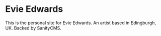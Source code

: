 # Evie Edwards

This is the personal site for Evie Edwards. An artist based in Edingburgh, UK. Backed by SanityCMS.
